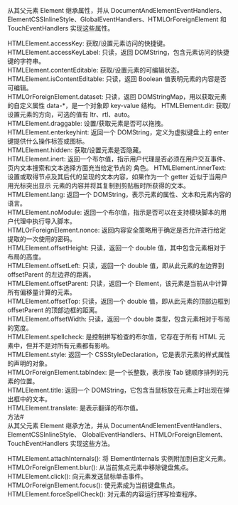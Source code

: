 从其父元素 Element 继承属性，并从 DocumentAndElementEventHandlers、ElementCSSInlineStyle、GlobalEventHandlers、HTMLOrForeignElement 和 TouchEventHandlers 实现这些属性。

HTMLElement.accessKey: 获取/设置元素访问的快捷键。  
HTMLElement.accessKeyLabel: 只读，返回 DOMString，包含元素访问的快捷键的字符串。  
HTMLElement.contentEditable: 获取/设置元素的可编辑状态。  
HTMLElement.isContentEditable: 只读，返回 Boolean 值表明元素的内容是否可编辑。  
HTMLOrForeignElement.dataset: 只读，返回 DOMStringMap，用以获取元素的自定义属性 data-\*，是一个对象即 key-value 结构。
HTMLElement.dir: 获取/设置元素的方向，可选的值有 ltr、rtl、auto。  
HTMLElement.draggable: 设置/获取元素是否可以拖拽。  
HTMLElement.enterkeyhint: 返回一个 DOMString，定义为虚拟键盘上的 enter 键提供什么操作标签或图标。  
HTMLElement.hidden: 获取/设置元素是否隐藏。  
HTMLElement.inert: 返回一个布尔值，指示用户代理是否必须在用户交互事件、页内文本搜索和文本选择方面充当给定节点的 角色。
HTMLElement.innerText: 设置或取得节点及其后代的呈现的文本内容，如果作为一个 getter 近似于当用户用光标突出显示 元素的内容并将其复制到剪贴板时所获得的文本。
HTMLElement.lang: 返回一个 DOMString，表示元素的属性、文本和元素内容的语言。  
HTMLElement.noModule: 返回一个布尔值，指示是否可以在支持模块脚本的用户代理中执行导入脚本。  
HTMLOrForeignElement.nonce: 返回内容安全策略用于确定是否允许进行给定提取的一次使用的密码。  
HTMLElement.offsetHeight: 只读，返回一个 double 值，其中包含元素相对于布局的高度。  
HTMLElement.offsetLeft: 只读，返回一个 double 值，即从此元素的左边界到 offsetParent 的左边界的距离。  
HTMLElement.offsetParent: 只读，返回一个 Element，该元素是当前从中计算所有偏移量计算的元素。  
HTMLElement.offsetTop: 只读，返回一个 double 值，即从此元素的顶部边框到 offsetParent 的顶部边框的距离。  
HTMLElement.offsetWidth: 只读，返回一个 double 类型，包含元素相对于布局的宽度。  
HTMLElement.spellcheck: 是控制拼写检查的布尔值，它存在于所有 HTML 元素中，但并不是对所有元素都有影响。  
HTMLElement.style: 返回一个 CSSStyleDeclaration，它是表示元素的样式属性的声明的对象。  
HTMLOrForeignElement.tabIndex: 是一个长整数，表示按 Tab 键顺序排列的元素的位置。  
HTMLElement.title: 返回一个 DOMString，它包含当鼠标放在元素上时出现在弹出框中的文本。  
HTMLElement.translate: 是表示翻译的布尔值。  
方法#  
从其父元素 Element 继承方法，并从 DocumentAndElementEventHandlers、ElementCSSInlineStyle、 GlobalEventHandlers、HTMLOrForeignElement、TouchEventHandlers 实现这些方法。

HTMLElement.attachInternals(): 将 ElementInternals 实例附加到自定义元素。  
HTMLOrForeignElement.blur(): 从当前焦点元素中移除键盘焦点。  
HTMLElement.click(): 向元素发送鼠标单击事件。  
HTMLOrForeignElement.focus(): 使元素成为当前键盘焦点。  
HTMLElement.forceSpellCheck(): 对元素的内容运行拼写检查程序。  

